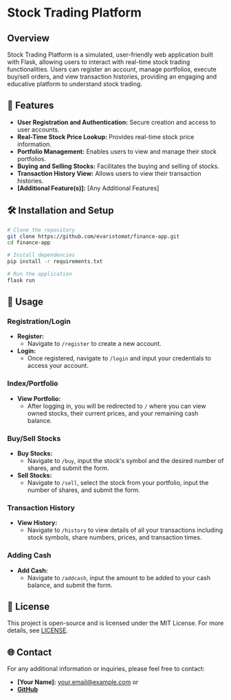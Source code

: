 # Stock Trading Platform

## Overview

Stock Trading Platform is a simulated, user-friendly web application built with Flask, allowing users to interact with real-time stock trading functionalities. Users can register an account, manage portfolios, execute buy/sell orders, and view transaction histories, providing an engaging and educative platform to understand stock trading.

## 🌟 Features

- **User Registration and Authentication:** Secure creation and access to user accounts.
- **Real-Time Stock Price Lookup:** Provides real-time stock price information.
- **Portfolio Management:** Enables users to view and manage their stock portfolios.
- **Buying and Selling Stocks:** Facilitates the buying and selling of stocks.
- **Transaction History View:** Allows users to view their transaction histories.
- **[Additional Feature(s)]:** [Any Additional Features]

## 🛠️ Installation and Setup

```sh
# Clone the repository
git clone https://github.com/evaristomat/finance-app.git
cd finance-app

# Install dependencies
pip install -r requirements.txt

# Run the application
flask run 
```

## 📖 Usage

### Registration/Login
- **Register:**
  - Navigate to `/register` to create a new account.
- **Login:**
  - Once registered, navigate to `/login` and input your credentials to access your account.

### Index/Portfolio
- **View Portfolio:**
  - After logging in, you will be redirected to `/` where you can view owned stocks, their current prices, and your remaining cash balance.

### Buy/Sell Stocks
- **Buy Stocks:**
  - Navigate to `/buy`, input the stock's symbol and the desired number of shares, and submit the form.
- **Sell Stocks:**
  - Navigate to `/sell`, select the stock from your portfolio, input the number of shares, and submit the form.

### Transaction History
- **View History:**
  - Navigate to `/history` to view details of all your transactions including stock symbols, share numbers, prices, and transaction times.

### Adding Cash
- **Add Cash:**
  - Navigate to `/addcash`, input the amount to be added to your cash balance, and submit the form.

## 📜 License

This project is open-source and is licensed under the MIT License. For more details, see [LICENSE](<Link to your LICENSE file>).

## 🌐 Contact

For any additional information or inquiries, please feel free to contact:
- **[Your Name]:** <your.email@example.com>
  or
- **[GitHub](<Your GitHub Profile Link>)**
